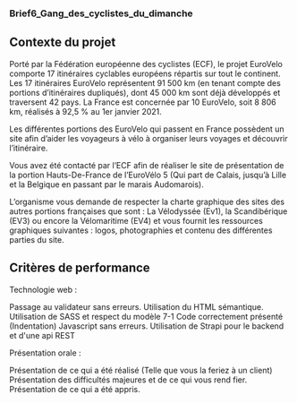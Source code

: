 ### Brief6_Gang_des_cyclistes_du_dimanche

## Contexte du projet


Porté par la Fédération européenne des cyclistes (ECF), le projet EuroVelo comporte 17 itinéraires cyclables européens répartis sur tout le continent. Les 17 itinéraires EuroVelo représentent 91 500 km (en tenant compte des portions d’itinéraires dupliqués), dont 45 000 km sont déjà développés et traversent 42 pays. La France est concernée par 10 EuroVelo, soit 8 806 km, réalisés à 92,5 % au 1er janvier 2021.


Les différentes portions des EuroVelo qui passent en France possèdent un site afin d’aider les voyageurs à vélo à organiser leurs voyages et découvrir l’itinéraire.


Vous avez été contacté par l’ECF afin de réaliser le site de présentation de la portion Hauts-De-France de l’EuroVélo 5 (Qui part de Calais, jusqu’à Lille et la Belgique en passant par le marais Audomarois).


L’organisme vous demande de respecter la charte graphique des sites des autres portions françaises que sont : La Vélodyssée (Ev1), la Scandibérique (EV3) ou encore la Vélomaritime (EV4) et vous fournit les ressources graphiques suivantes : logos, photographies et contenu des différentes parties du site.


## Critères de performance


Technologie web :


Passage au validateur sans erreurs.
Utilisation du HTML sémantique.
Utilisation de SASS et respect du modèle 7-1
Code correctement présenté (Indentation)
Javascript sans erreurs.
Utilisation de Strapi pour le backend et d'une api REST


 Présentation orale :


Présentation de ce qui a été réalisé (Telle que vous la feriez à un client)
Présentation des difficultés majeures et de ce qui vous rend fier.
Présentation de ce qui a été appris.

